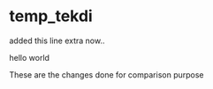 # temp_tekdi

added this line extra now..


hello world

These are the changes done for comparison purpose
